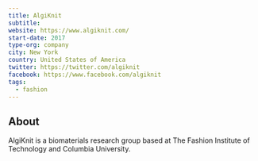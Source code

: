 ```yaml
---
title: AlgiKnit
subtitle:
website: https://www.algiknit.com/
start-date: 2017
type-org: company
city: New York
country: United States of America
twitter: https://twitter.com/algiknit
facebook: https://www.facebook.com/algiknit
tags:
  - fashion
---
```


## About
AlgiKnit is a biomaterials research group based at The Fashion Institute of Technology and Columbia University.
